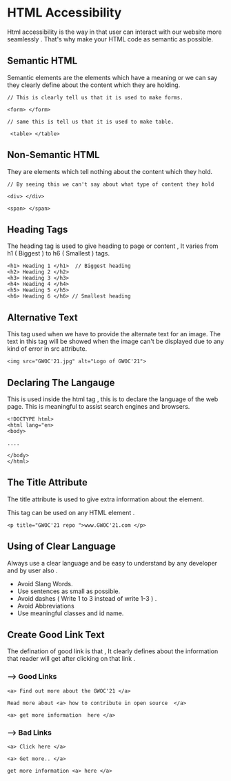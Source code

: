 # HTML Accessibility
Html accessibility is the way in that user can interact with our website more seamlessly . That's why make your HTML code as semantic as possible.

## Semantic HTML
Semantic elements are the elements which have a meaning or we can say they clearly define about the content which they are holding.
```
// This is clearly tell us that it is used to make forms.

<form> </form> 
 
// same this is tell us that it is used to make table.

 <table> </table>
```
## Non-Semantic HTML
They are elements which tell nothing about the content which they hold.
```
// By seeing this we can't say about what type of content they hold

<div> </div>

<span> </span>
```
## Heading Tags
The heading tag is used to give heading to page or content , It varies from h1 ( Biggest ) to h6 ( Smallest ) tags.
```
<h1> Heading 1 </h1>  // Biggest heading
<h2> Heading 2 </h2>
<h3> Heading 3 </h3>
<h4> Heading 4 </h4>
<h5> Heading 5 </h5>
<h6> Heading 6 </h6> // Smallest heading
```
## Alternative Text
This tag used when we have to provide the alternate text for an image. The text in this tag will be showed when the image can't be displayed due to any kind of error in src attribute.
```
<img src="GWOC'21.jpg" alt="Logo of GWOC'21">
```
## Declaring The Langauge
This is used inside the html tag , this is to declare the language of the web page. This is meaningful to assist search engines and browsers.
```
<!DOCTYPE html>
<html lang="en>
<body>

....

</body>
</html>
```
## The Title Attribute
The title attribute is used to give extra information about the element.
<p> This tag can be used on any HTML element .</p>

```
<p title="GWOC'21 repo ">www.GWOC'21.com </p>
```
## Using of Clear Language
Always  use a clear language and be easy to understand by any developer and by user also .
- Avoid Slang Words.
- Use sentences as small as possible.
- Avoid dashes ( Write 1 to 3 instead of write 1-3 ) .
- Avoid Abbreviations
- Use meaningful classes and id name.

## Create Good Link Text
The defination of good link is that , It clearly defines about the information that reader will get after clicking on that link .

### --> Good Links
```
<a> Find out more about the GWOC'21 </a>

Read more about <a> how to contribute in open source  </a>

<a> get more information  here </a>
```
### --> Bad Links 
```
<a> Click here </a>

<a> Get more.. </a>

get more information <a> here </a>
```

